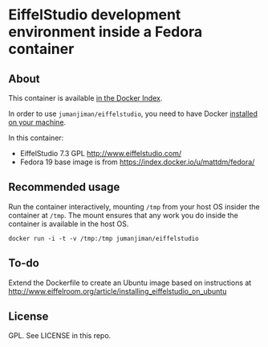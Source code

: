 # EiffelStudio development environment inside a Fedora container

## About

This container is available [in the Docker Index](https://index.docker.io/u/jumanjiman/eiffelstudio/).

In order to use `jumanjiman/eiffelstudio`,
you need to have Docker [installed on your machine](http://www.docker.io/gettingstarted/#anchor-0).

In this container:

- EiffelStudio 7.3 GPL  http://www.eiffelstudio.com/
- Fedora 19 base image is from https://index.docker.io/u/mattdm/fedora/

## Recommended usage

Run the container interactively, mounting `/tmp`
from your host OS insider the container at `/tmp`. The mount
ensures that any work you do inside the container is available
in the host OS.

`docker run -i -t -v /tmp:/tmp jumanjiman/eiffelstudio`

## To-do

Extend the Dockerfile to create an Ubuntu image based on instructions
at http://www.eiffelroom.org/article/installing_eiffelstudio_on_ubuntu

## License

GPL. See LICENSE in this repo.
